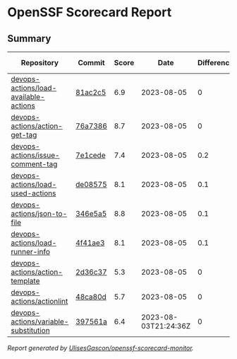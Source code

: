 # OpenSSF Scorecard Report

## Summary

| Repository | Commit | Score | Date | Difference | Report Link | StepSecurity Link |
| -- | -- | -- | -- | -- | -- | -- |
| [devops-actions/load-available-actions](https://github.com/devops-actions/load-available-actions) | [81ac2c5](https://github.com/devops-actions/load-available-actions/commit/81ac2c53217ed593d85722c97e3499f1595b7f32) | 6.9 | 2023-08-05 | 0 | [Full Report](https://deps.dev/project/github/devops-actions%2Fload-available-actions) | [Fix it](http://app.stepsecurity.io/securerepo?repo=devops-actions/load-available-actions) |
| [devops-actions/action-get-tag](https://github.com/devops-actions/action-get-tag) | [76a7386](https://github.com/devops-actions/action-get-tag/commit/76a7386f1706cd9517d958216df52e4e583533e0) | 8.7 | 2023-08-05 | 0 | [Full Report](https://deps.dev/project/github/devops-actions%2Faction-get-tag) | [Fix it](http://app.stepsecurity.io/securerepo?repo=devops-actions/action-get-tag) |
| [devops-actions/issue-comment-tag](https://github.com/devops-actions/issue-comment-tag) | [7e1cede](https://github.com/devops-actions/issue-comment-tag/commit/7e1cede00ba4e1dd262f76e97246508d8e489fb8) | 7.4 | 2023-08-05 | 0.2 | [Full Report](https://deps.dev/project/github/devops-actions%2Fissue-comment-tag) | [Fix it](http://app.stepsecurity.io/securerepo?repo=devops-actions/issue-comment-tag) |
| [devops-actions/load-used-actions](https://github.com/devops-actions/load-used-actions) | [de08575](https://github.com/devops-actions/load-used-actions/commit/de08575588aec9181d1540bdeefd0665b5aa4db5) | 8.1 | 2023-08-05 | 0.1 | [Full Report](https://deps.dev/project/github/devops-actions%2Fload-used-actions) | [Fix it](http://app.stepsecurity.io/securerepo?repo=devops-actions/load-used-actions) |
| [devops-actions/json-to-file](https://github.com/devops-actions/json-to-file) | [346e5a5](https://github.com/devops-actions/json-to-file/commit/346e5a5e9fc7e8fa7b09e2591c801d022c1b9f85) | 8.8 | 2023-08-05 | 0.1 | [Full Report](https://deps.dev/project/github/devops-actions%2Fjson-to-file) | [Fix it](http://app.stepsecurity.io/securerepo?repo=devops-actions/json-to-file) |
| [devops-actions/load-runner-info](https://github.com/devops-actions/load-runner-info) | [4f41ae3](https://github.com/devops-actions/load-runner-info/commit/4f41ae3b6d965757663d9537e16128322f7d5404) | 8.1 | 2023-08-05 | 0.1 | [Full Report](https://deps.dev/project/github/devops-actions%2Fload-runner-info) | [Fix it](http://app.stepsecurity.io/securerepo?repo=devops-actions/load-runner-info) |
| [devops-actions/action-template](https://github.com/devops-actions/action-template) | [2d36c37](https://github.com/devops-actions/action-template/commit/2d36c375d37dfe4b9bd08bacb5bae3728b201d2f) | 5.3 | 2023-08-05 | 0 | [Full Report](https://deps.dev/project/github/devops-actions%2Faction-template) | [Fix it](http://app.stepsecurity.io/securerepo?repo=devops-actions/action-template) |
| [devops-actions/actionlint](https://github.com/devops-actions/actionlint) | [48ca80d](https://github.com/devops-actions/actionlint/commit/48ca80d7da4ffd5ed31b7981702bc6bb4b242c63) | 5.7 | 2023-08-05 | 0 | [Full Report](https://deps.dev/project/github/devops-actions%2Factionlint) | [Fix it](http://app.stepsecurity.io/securerepo?repo=devops-actions/actionlint) |
| [devops-actions/variable-substitution](https://github.com/devops-actions/variable-substitution) | [397561a](https://github.com/devops-actions/variable-substitution/commit/397561a8b2ae6c6c057ee9653a34fac60992beb8) | 6.4 | 2023-08-03T21:24:36Z | 0 | [Full Report](https://deps.dev/project/github/devops-actions%2Fvariable-substitution) | [Fix it](http://app.stepsecurity.io/securerepo?repo=devops-actions/variable-substitution) |

_Report generated by [UlisesGascon/openssf-scorecard-monitor](https://github.com/UlisesGascon/openssf-scorecard-monitor)._